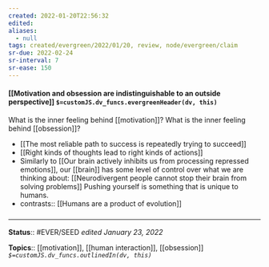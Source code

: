```yaml
---
created: 2022-01-20T22:56:32 
edited: 
aliases:
  - null
tags: created/evergreen/2022/01/20, review, node/evergreen/claim
sr-due: 2022-02-24
sr-interval: 7
sr-ease: 150
---
```


#### [[Motivation and obsession are indistinguishable to an outside perspective]] `$=customJS.dv_funcs.evergreenHeader(dv, this)`

What is the inner feeling behind [[motivation]]? What is the inner feeling behind [[obsession]]?

- [[The most reliable path to success is repeatedly trying to succeed]]
- [[Right kinds of thoughts lead to right kinds of actions]]
- Similarly to [[Our brain actively inhibits us from processing repressed emotions]], our [[brain]] has some level of control over what we are thinking about: [[Neurodivergent people cannot stop their brain from solving problems]]
Pushing yourself is something that is unique to humans.
- contrasts:: [[Humans are a product of evolution]]

### <hr class="footnote"/>

**Status**:: #EVER/SEED 
*edited January 23, 2022*

**Topics**:: [[motivation]], [[human interaction]], [[obsession]]
*`$=customJS.dv_funcs.outlinedIn(dv, this)`*
